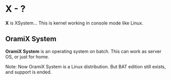 # X - ?
**X** is XSystem... This is kernel working in console mode like Linux. 

## OramiX System
**OramiX System** is an operating system on batch. This can work as server OS, or just for home.  

Note: Now OramiX System is a Linux distribution. But BAT edition still exists, and support is ended. 

